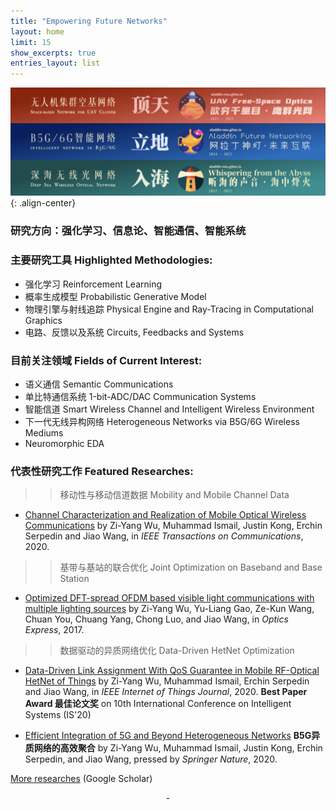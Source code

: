 ```yaml
---
title: "Empowering Future Networks"
layout: home
limit: 15
show_excerpts: true
entries_layout: list
---
```


![center-aligned-image](/images/banner.png){: .align-center}

### 研究方向：强化学习、信息论、智能通信、智能系统

### 主要研究工具 Highlighted Methodologies:
- 强化学习 Reinforcement Learning
- 概率生成模型 Probabilistic Generative Model
- 物理引擎与射线追踪 Physical Engine and Ray-Tracing in Computational Graphics
- 电路、反馈以及系统 Circuits, Feedbacks and Systems

### 目前关注领域 Fields of Current Interest:
- 语义通信 Semantic Communications 
- 单比特通信系统 1-bit-ADC/DAC Communication Systems
- 智能信道 Smart Wireless Channel and Intelligent Wireless Environment
- 下一代无线异构网络 Heterogeneous Networks via B5G/6G Wireless Mediums
- Neuromorphic EDA

### 代表性研究工作 Featured Researches:

>> 移动性与移动信道数据 Mobility and Mobile Channel Data 

  - [Channel Characterization and Realization of Mobile Optical Wireless Communications](https://ieeexplore.ieee.org/abstract/document/9140033) by Zi-Yang Wu, Muhammad Ismail, Justin Kong, Erchin Serpedin and Jiao Wang, in _IEEE Transactions on Communications_, 2020.
  
>> 基带与基站的联合优化 Joint Optimization on Baseband and Base Station 
  
  - [Optimized DFT-spread OFDM based visible light communications with multiple lighting sources](https://www.osapublishing.org/oe/abstract.cfm?uri=oe-25-22-26468) by Zi-Yang Wu, Yu-Liang Gao, Ze-Kun Wang, Chuan You, Chuang Yang, Chong Luo, and Jiao Wang, in _Optics Express_, 2017.
  
>> 数据驱动的异质网络优化 Data-Driven HetNet Optimization 
  
  - [Data-Driven Link Assignment With QoS Guarantee in Mobile RF-Optical HetNet of Things](https://ieeexplore.ieee.org/stamp/stamp.jsp?tp=&arnumber=9007356&isnumber=9115800) by Zi-Yang Wu, Muhammad Ismail, Erchin Serpedin and Jiao Wang, in _IEEE Internet of Things Journal_, 2020. **Best Paper Award 最佳论文奖** on 10th International Conference on Intelligent Systems (IS'20)
  
  - [Efficient Integration of 5G and Beyond Heterogeneous Networks](https://link.springer.com/book/10.1007%2F978-981-15-6938-8) **B5G异质网络的高效聚合** by Zi-Yang Wu, Muhammad Ismail, Justin Kong, Erchin Serpedin, and Jiao Wang, pressed by _Springer Nature_, 2020.
  
[More researches](https://scholar.google.com.hk/citations?user=BDEsGscAAAAJ&hl=zh-CN) (Google Scholar)

<center> - </center>
